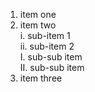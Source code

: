 1. item one  
2. item two  
  i. sub-item 1  
  ii. sub-item 2  
    I. sub-sub item  
    II. sub-sub item    
4. item three    
